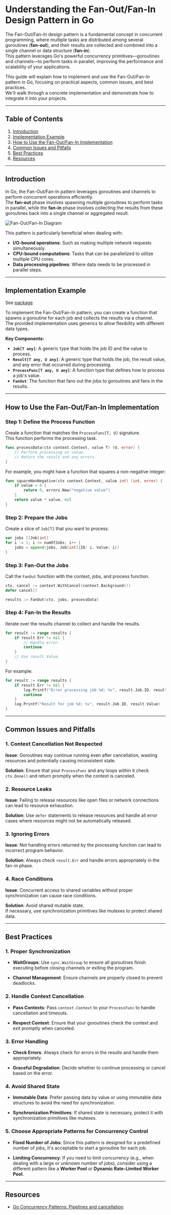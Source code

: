 # Understanding the Fan-Out/Fan-In Design Pattern in Go

The Fan-Out/Fan-In design pattern is a fundamental concept in concurrent programming, where multiple tasks are distributed among several goroutines (**fan-out**), and their results are collected and combined into a single channel or data structure (**fan-in**).  
This pattern leverages Go's powerful concurrency primitives—goroutines and channels—to perform tasks in parallel, improving the performance and scalability of your applications.

This guide will explain how to implement and use the Fan-Out/Fan-In pattern in Go, focusing on practical aspects, common issues, and best practices.  
We'll walk through a concrete implementation and demonstrate how to integrate it into your projects.

---

## Table of Contents

1. [Introduction](#introduction)
2. [Implementation Example](#implementation-example)
3. [How to Use the Fan-Out/Fan-In Implementation](#how-to-use-the-fan-outfan-in-implementation)
4. [Common Issues and Pitfalls](#common-issues-and-pitfalls)
5. [Best Practices](#best-practices)
6. [Resources](#resources)

---

## Introduction

In Go, the Fan-Out/Fan-In pattern leverages goroutines and channels to perform concurrent operations efficiently.  
The **fan-out** phase involves spawning multiple goroutines to perform tasks in parallel, while the **fan-in** phase involves collecting the results from these goroutines back into a single channel or aggregated result.

![Fan-Out/Fan-In Diagram](../../../docs/images/fanout_in_graph.png)

This pattern is particularly beneficial when dealing with:

- **I/O-bound operations**: Such as making multiple network requests simultaneously.
- **CPU-bound computations**: Tasks that can be parallelized to utilize multiple CPU cores.
- **Data processing pipelines**: Where data needs to be processed in parallel steps.

---

## Implementation Example

See [package](.)

To implement the Fan-Out/Fan-In pattern, you can create a function that spawns a goroutine for each job and collects the results via a channel.  
The provided implementation uses generics to allow flexibility with different data types.

**Key Components:**

- **`Job[T any]`**: A generic type that holds the job ID and the value to process.
- **`Result[T any, U any]`**: A generic type that holds the job, the result value, and any error that occurred during processing.
- **`ProcessFunc[T any, U any]`**: A function type that defines how to process a job's value.
- **`FanOut`**: The function that fans out the jobs to goroutines and fans in the results.

---

## How to Use the Fan-Out/Fan-In Implementation

### Step 1: Define the Process Function

Create a function that matches the `ProcessFunc[T, U]` signature.  
This function performs the processing task.

```go
func processData(ctx context.Context, value T) (U, error) {
    // Perform processing on value.
    // Return the result and any errors.
}
```

For example, you might have a function that squares a non-negative integer:

```go
func squareNonNegative(ctx context.Context, value int) (int, error) {
    if value < 0 {
        return 0, errors.New("negative value")
    }
    return value * value, nil
}
```

### Step 2: Prepare the Jobs

Create a slice of `Job[T]` that you want to process.

```go
var jobs []Job[int]
for i := 1; i <= numOfJobs; i++ {
    jobs = append(jobs, Job[int]{ID: i, Value: i})
}
```

### Step 3: Fan-Out the Jobs

Call the `FanOut` function with the context, jobs, and process function.

```go
ctx, cancel := context.WithCancel(context.Background())
defer cancel()

results := FanOut(ctx, jobs, processData)
```

### Step 4: Fan-In the Results

Iterate over the results channel to collect and handle the results.

```go
for result := range results {
    if result.Err != nil {
        // Handle error.
        continue
    }
    // Use result.Value.
}
```

For example:

```go
for result := range results {
    if result.Err != nil {
        log.Printf("Error processing job %d: %v", result.Job.ID, result.Err)
        continue
    }
    log.Printf("Result for job %d: %v", result.Job.ID, result.Value)
}
```

---
## Common Issues and Pitfalls

### 1. Context Cancellation Not Respected

**Issue**: Goroutines may continue running even after cancellation, wasting resources and potentially causing inconsistent state.

**Solution**: Ensure that your `ProcessFunc` and any loops within it check `ctx.Done()` and return promptly when the context is canceled.

### 2. Resource Leaks

**Issue**: Failing to release resources like open files or network connections can lead to resource exhaustion.

**Solution**: Use `defer` statements to release resources and handle all error cases where resources might not be automatically released.

### 3. Ignoring Errors

**Issue**: Not handling errors returned by the processing function can lead to incorrect program behavior.

**Solution**: Always check `result.Err` and handle errors appropriately in the fan-in phase.

### 4. Race Conditions

**Issue**: Concurrent access to shared variables without proper synchronization can cause race conditions.

**Solution**: Avoid shared mutable state.  
If necessary, use synchronization primitives like mutexes to protect shared data.

---

## Best Practices

### 1. Proper Synchronization

- **WaitGroups**: Use `sync.WaitGroup` to ensure all goroutines finish executing before closing channels or exiting the program.

- **Channel Management**: Ensure channels are properly closed to prevent deadlocks.

### 2. Handle Context Cancellation

- **Pass Contexts**: Pass `context.Context` to your `ProcessFunc` to handle cancellation and timeouts.

- **Respect Context**: Ensure that your goroutines check the context and exit promptly when canceled.

### 3. Error Handling

- **Check Errors**: Always check for errors in the results and handle them appropriately.

- **Graceful Degradation**: Decide whether to continue processing or cancel based on the error.

### 4. Avoid Shared State

- **Immutable Data**: Prefer passing data by value or using immutable data structures to avoid the need for synchronization.

- **Synchronization Primitives**: If shared state is necessary, protect it with synchronization primitives like mutexes.

### 5. Choose Appropriate Patterns for Concurrency Control

- **Fixed Number of Jobs**: Since this pattern is designed for a predefined number of jobs, it's acceptable to start a goroutine for each job.

- **Limiting Concurrency**: If you need to limit concurrency (e.g., when dealing with a large or unknown number of jobs), consider using a different pattern like a **Worker Pool** or **Dynamic Rate-Limited Worker Pool**.

---

## Resources

- [Go Concurrency Patterns: Pipelines and cancellation](https://blog.golang.org/pipelines)
